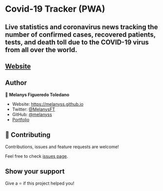 # Covid-19 Tracker (PWA)

## Live statistics and coronavirus news tracking the number of confirmed cases, recovered patients, tests, and death toll due to the COVID-19 virus from all over the world.
## [Website](https://melanyss.github.io/covid19-Tracker/)


## Author

👤 **Melanys Figueredo Toledano**

* Website: https://melanyss.github.io
* Twitter: [@MelanysFT](https://twitter.com/MelanysFT)
* GitHub: [@melanyss](https://github.com/melanyss/melanyss.github.io)
* [Portfolio](https://extasius.com/portfolio/)

## 🤝 Contributing

Contributions, issues and feature requests are welcome!

Feel free to check [issues page](https://github.com/melanyss/covid19-stats/issues). 

## Show your support

Give a ⭐️ if this project helped you!
